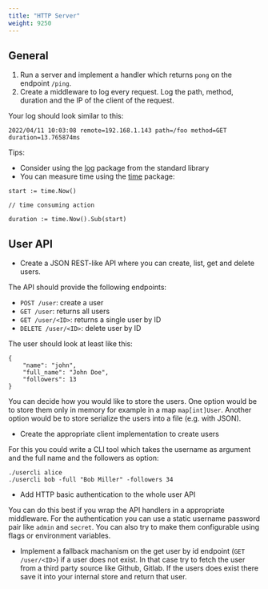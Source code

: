 ```yaml
---
title: "HTTP Server"
weight: 9250
---
```



## General

1. Run a server and implement a handler which returns `pong` on the endpoint `/ping`.
2. Create a middleware to log every request. Log the path, method, duration and the IP of the client of the request.

Your log should look similar to this:
```
2022/04/11 10:03:08 remote=192.168.1.143 path=/foo method=GET duration=13.765874ms
```

Tips:

* Consider using the [log](https://pkg.go.dev/log) package from the standard library
* You can measure time using the [time](https://pkg.go.dev/time) package:

```golang
start := time.Now()

// time consuming action

duration := time.Now().Sub(start)
```


## User API

* Create a JSON REST-like API where you can create, list, get and delete users.

The API should provide the following endpoints:

* `POST /user`: create a user
* `GET /user`: returns all users
* `GET /user/<ID>`: returns a single user by ID
* `DELETE /user/<ID>`: delete user by ID

The user should look at least like this:
```
{
    "name": "john",
    "full_name": "John Doe",
    "followers": 13
}
```

You can decide how you would like to store the users. One option would be to store them only in memory for example in a map `map[int]User`. Another option would be to store serialize the users into a file (e.g. with JSON).

* Create the appropriate client implementation to create users

For this you could write a CLI tool which takes the username as argument and the full name and the followers as option:

```
./usercli alice
./usercli bob -full "Bob Miller" -followers 34
```

* Add HTTP basic authentication to the whole user API

You can do this best if you wrap the API handlers in a appropriate middleware. For the authentication you can use a static username password pair like `admin` and `secret`. You can also try to make them configurable using flags or environment variables.

* Implement a fallback machanism on the get user by id endpoint (`GET /user/<ID>`) if a user does not exist. In that case try to fetch the user from a third party source like Github, Gitlab. If the users does exist there save it into your internal store and return that user.

